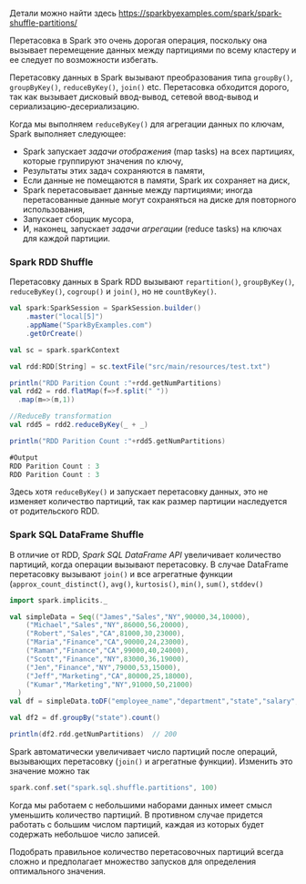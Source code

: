 Детали можно найти здесь https://sparkbyexamples.com/spark/spark-shuffle-partitions/

Перетасовка в Spark это очень дорогая операция, поскольку она вызывает перемещение данных между партициями по всему кластеру и ее следует по возможности избегать.

Перетасовку данных в Spark вызывают преобразования типа `groupBy()`, `groupByKey()`, `reduceByKey()`, `join()` etc. Перетасовка обходится дорого, так как вызывает дисковый ввод-вывод, сетевой ввод-вывод и сериализацию-десериализацию.

Когда мы выполняем `reduceByKey()` для агрегации данных по ключам, Spark выполняет следующее:
- Spark запускает _задачи отображения_ (map tasks) на всех партициях, которые группируют значения по ключу,
- Результаты этих задач сохраняются в памяти,
- Если данные не помещаются в памяти, Spark их сохраняет на диск,
- Spark перетасовывает данные между партициями; иногда перетасованные данные могут сохраняться на диске для повторного использования,
- Запускает сборщик мусора,
- И, наконец, запускает _задачи агрегации_ (reduce tasks) на ключах для каждой партиции.
### Spark RDD Shuffle

Перетасовку данных в Spark RDD вызывают `repartition()`, `groupByKey()`, `reduceByKey()`, `cogroup()` и `join()`, но не `countByKey()`.
```scala
val spark:SparkSession = SparkSession.builder()
    .master("local[5]")
    .appName("SparkByExamples.com")
    .getOrCreate()

val sc = spark.sparkContext

val rdd:RDD[String] = sc.textFile("src/main/resources/test.txt")

println("RDD Parition Count :"+rdd.getNumPartitions)
val rdd2 = rdd.flatMap(f=>f.split(" "))
  .map(m=>(m,1))

//ReduceBy transformation
val rdd5 = rdd2.reduceByKey(_ + _)

println("RDD Parition Count :"+rdd5.getNumPartitions)

#Output
RDD Parition Count : 3
RDD Parition Count : 3
```

Здесь хотя `reduceByKey()` и запускает перетасовку данных, это не изменяет количество партиций, так как размер партиции наследуется от родительского RDD.

### Spark SQL DataFrame Shuffle

В отличие от RDD, _Spark SQL DataFrame API_ увеличивает количество партиций, когда операции вызывают перетасовку. В случае DataFrame перетасовку вызывают `join()` и все агрегатные функции (`approx_count_distinct()`, `avg()`, `kurtosis()`, `min()`, `sum()`, `stddev()`
```scala
import spark.implicits._

val simpleData = Seq(("James","Sales","NY",90000,34,10000),
    ("Michael","Sales","NY",86000,56,20000),
    ("Robert","Sales","CA",81000,30,23000),
    ("Maria","Finance","CA",90000,24,23000),
    ("Raman","Finance","CA",99000,40,24000),
    ("Scott","Finance","NY",83000,36,19000),
    ("Jen","Finance","NY",79000,53,15000),
    ("Jeff","Marketing","CA",80000,25,18000),
    ("Kumar","Marketing","NY",91000,50,21000)
  )
val df = simpleData.toDF("employee_name","department","state","salary","age","bonus")

val df2 = df.groupBy("state").count()

println(df2.rdd.getNumPartitions)  // 200
```

Spark автоматически увеличивает число партиций после операций, вызывающих перетасовку (`join()` и агрегатные функции).  Изменить это значение можно так
```scala
spark.conf.set("spark.sql.shuffle.partitions", 100)
```

Когда мы работаем с небольшими наборами данных имеет смысл уменьшить количество партиций. В противном случае придется работать с большим числом партиций, каждая из которых будет содержать небольшое число записей.

Подобрать правильное количество перетасовочных партиций всегда сложно и предполагает множество запусков для определения оптимального значения.
